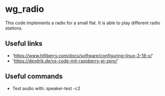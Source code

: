 # wg_radio

This code implements a radio for a small flat.
It is able to play different radio stations.

## Useful links

* 'https://www.hifiberry.com/docs/software/configuring-linux-3-18-x/'
* 'https://devdrik.de/vs-code-mit-raspberry-pi-zero/'

## Useful commands

* Test audio with: speaker-test -c2
